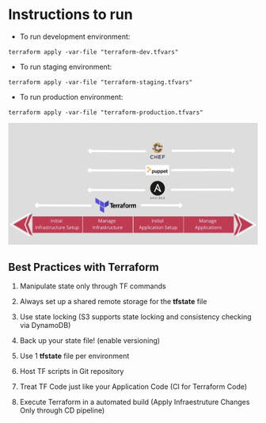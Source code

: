 
# Instructions to run

* To run development environment:

```
terraform apply -var-file "terraform-dev.tfvars"
```

* To run staging environment:

```
terraform apply -var-file "terraform-staging.tfvars"
```

* To run production environment:

```
terraform apply -var-file "terraform-production.tfvars"
```

![terraform image](./doc/terraform.jpg)

## Best Practices with Terraform

1. Manipulate state only through TF commands

2. Always set up a shared remote storage for the **tfstate** file

3. Use state locking (S3 supports state locking and consistency checking via DynamoDB)

4. Back up your state file! (enable versioning)

5. Use 1 **tfstate** file per environment

6. Host TF scripts in Git repository

7. Treat TF Code just like your Application Code (CI for Terraform Code)

8. Execute Terraform in a automated build (Apply Infraestruture Changes Only through CD pipeline)
